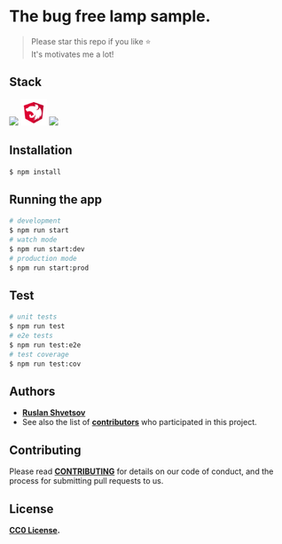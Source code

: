 # The bug free lamp sample.

> Please star this repo if you like ⭐ <br>
> It's motivates me a lot!

## Stack

  <a href="https://www.typescriptlang.org/"><img src="https://img.icons8.com/color/50/000000/typescript.png"/></a>
  <a href="https://nestjs.com/"><img style="width: 48px;" src="shield.png"/></a>
  <a href="https://www.docker.com/"><img src="https://img.icons8.com/color/48/000000/docker.png"/></a>


## Installation
```bash
$ npm install
```

## Running the app

```bash
# development
$ npm run start
# watch mode
$ npm run start:dev
# production mode
$ npm run start:prod
```

## Test

```bash
# unit tests
$ npm run test
# e2e tests
$ npm run test:e2e
# test coverage
$ npm run test:cov
```

## Authors

* **[Ruslan Shvetsov](https://github.com/developer01234)**
* See also the list of **[contributors](https://github.com/developer01234/bug-free-lamp/graphs/contributors)** who participated in this project.

## Contributing

Please read **[CONTRIBUTING](CONTRIBUTING.md)** for details on our code of conduct, and the process for submitting pull requests to us.

## License

**[CC0 License](LICENSE).**
